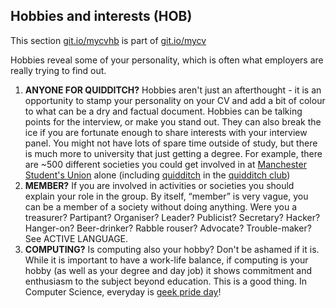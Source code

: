 ## Hobbies and interests (HOB)

This section [git.io/mycvhb](http://git.io/mycvhb) is part of [git.io/mycv](http://git.io/mycv)

Hobbies reveal some of your personality, which is often what employers are really trying to find out.

  1. **ANYONE FOR QUIDDITCH?** Hobbies aren't just an afterthought - it is an opportunity to stamp your personality on your CV and add a bit of colour to what can be a dry and factual document. Hobbies can be talking points for the interview, or make you stand out. They can also break the ice if you are fortunate enough to share interests with your interview panel. You might not have lots of spare time outside of study, but there is much more to university that just getting a degree. For example, there are ~500 different societies you could get involved in at [Manchester Student's Union](http://manchesterstudentsunion.com) alone (including [quidditch](https://en.wikipedia.org/wiki/Quidditch) in the [quidditch club](http://manchesterstudentsunion.com/groups/quidditch-club))
  2. **MEMBER?** If you are involved in activities or societies you should explain your role in the group. By itself, “member” is very vague, you can be a member of a society without doing anything. Were you a treasurer? Partipant? Organiser? Leader? Publicist? Secretary? Hacker? Hanger-on? Beer-drinker? Rabble rouser? Advocate? Trouble-maker? See ACTIVE LANGUAGE.
  3. **COMPUTING?** Is computing also your hobby? Don't be ashamed if it is. While it is important to have a work-life balance, if computing is your hobby (as well as your degree and day job) it shows commitment and enthusiasm to the subject beyond education. This is a good thing. In Computer Science, everyday is [geek pride day](https://en.wikipedia.org/wiki/Geek_Pride_Day)!
